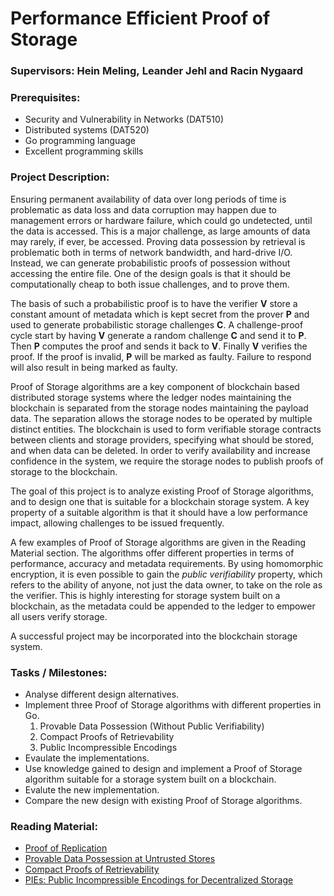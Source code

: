 # Performance Efficient Proof of Storage

### Supervisors: Hein Meling, Leander Jehl and Racin Nygaard

### Prerequisites: 
- Security and Vulnerability in Networks (DAT510)
- Distributed systems (DAT520)
- Go programming language
- Excellent programming skills

### Project Description: 

Ensuring permanent availability of data over long periods of time is problematic as data loss and data corruption may happen due to management errors or hardware failure, which could go undetected, until the data is accessed. This is a major challenge, as large amounts of data may rarely, if ever, be accessed. Proving data possession by retrieval is problematic both in terms of network bandwidth, and hard-drive I/O. Instead, we can generate probabilistic proofs of possession without accessing the entire file. One of the design goals is that it should be computationally cheap to both issue challenges, and to prove them.

The basis of such a probabilistic proof is to have the verifier **V** store a constant amount of metadata which is kept secret from the prover **P** and used to generate probabilistic storage challenges **C**. A challenge-proof cycle start by having **V** generate a random challenge **C** and send it to **P**. Then **P** computes the proof and sends it back to **V**. Finally **V** verifies the proof. If the proof is invalid, **P** will be marked as faulty. Failure to respond will also result in being marked as faulty.

Proof of Storage algorithms are a key component of blockchain based distributed storage systems where the ledger nodes maintaining the blockchain is separated from the storage nodes maintaining the payload data. The separation allows the storage nodes to be operated by multiple distinct entities. The blockchain is used to form verifiable storage contracts between clients and storage providers, specifying what should be stored, and when data can be deleted. In order to verify availability and increase confidence in the system, we require the storage nodes to publish proofs of storage to the blockchain.

The goal of this project is to analyze existing Proof of Storage algorithms, and to design one that is suitable for a blockchain storage system. A key property of a suitable algorithm is that it should have a low performance impact, allowing challenges to be issued frequently.

A few examples of Proof of Storage algorithms are given in the Reading Material section. The algorithms offer different properties in terms of performance, accuracy and metadata requirements. By using homomorphic encryption, it is even possible to gain the *public verifiability* property, which refers to the ability of anyone, not just the data owner, to take on the role as the verifier. This is highly interesting for storage system built on a blockchain, as the metadata could be appended to the ledger to empower all users verify storage.

A successful project may be incorporated into the blockchain storage system.

### Tasks / Milestones: 

- Analyse different design alternatives.
- Implement three Proof of Storage algorithms with different properties in Go.
	1. Provable Data Possession (Without Public Verifiability)
	2. Compact Proofs of Retrievability
	3. Public Incompressible Encodings
- Evaulate the implementations.
- Use knowledge gained to design and implement a Proof of Storage algorithm suitable for a storage system built on a blockchain.
- Evalute the new implementation.
- Compare the new design with existing Proof of Storage algorithms.

### Reading Material: 

- [Proof of Replication](https://filecoin.io/proof-of-replication.pdf)
- [Provable Data Possession at Untrusted Stores](https://eprint.iacr.org/2007/202.pdf)
- [Compact Proofs of Retrievability](https://eprint.iacr.org/2008/073.pdf)
- [PIEs: Public Incompressible Encodings for Decentralized Storage](https://eprint.iacr.org/2018/684.pdf)
